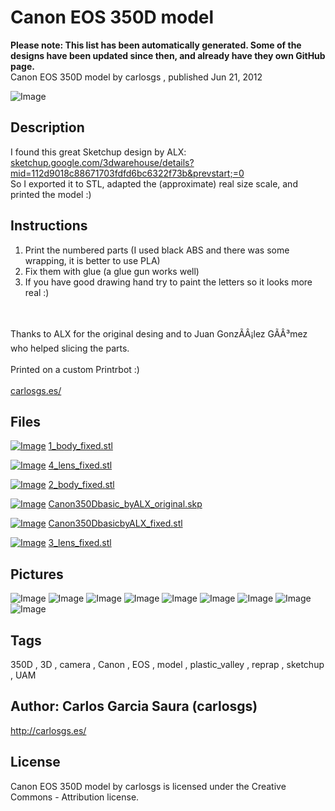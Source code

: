 Canon EOS 350D model
===============
**Please note: This list has been automatically generated. Some of the designs have been updated since then, and already have they own GitHub page.**  
Canon EOS 350D model  by carlosgs , published Jun 21, 2012

![Image](img/Canon350DbasicbyALX_fixed_display_large.jpg "Title")

Description
--------
I found this great Sketchup design by ALX: <a href="http://sketchup.google.com/3dwarehouse/details?mid=112d9018c88671703fdfd6bc6322f73b&amp;prevstart=0" target="_blank" rel="nofollow">sketchup.google.com/3dwarehouse/details?mid=112d9018c88671703fdfd6bc6322f73b&prevstart;=0</a><br />
So I exported it to STL, adapted the (approximate) real size scale, and printed the model :)

Instructions
--------
1) Print the numbered parts (I used black ABS and there was some wrapping, it is better to use PLA)<br />
2) Fix them with glue (a glue gun works well)<br />
3) If you have good drawing hand try to paint the letters so it looks more real :)<br />
<br />
<br />
Thanks to ALX for the original desing and to Juan GonzÃÂ¡lez GÃÂ³mez who helped slicing the parts.<br />
<br />
Printed on a custom Printrbot :)<br />
<br />
<a href="http://www.carlosgs.es/" target="_blank" rel="nofollow">carlosgs.es/</a>

Files
--------
[![Image](img/1_body_fixed_preview_tinycard.jpg)](1_body_fixed.stl)
 [ 1_body_fixed.stl](1_body_fixed.stl)  

[![Image](img/4_lens_fixed_preview_tinycard.jpg)](4_lens_fixed.stl)
 [ 4_lens_fixed.stl](4_lens_fixed.stl)  

[![Image](img/2_body_fixed_preview_tinycard.jpg)](2_body_fixed.stl)
 [ 2_body_fixed.stl](2_body_fixed.stl)  

[![Image](img/Gears_preview_tinycard.jpg)](Canon350Dbasic_byALX_original.skp)
 [ Canon350Dbasic_byALX_original.skp](Canon350Dbasic_byALX_original.skp)  

[![Image](img/Canon350DbasicbyALX_fixed_preview_tinycard.jpg)](Canon350DbasicbyALX_fixed.stl)
 [ Canon350DbasicbyALX_fixed.stl](Canon350DbasicbyALX_fixed.stl)  

[![Image](img/3_lens_fixed_preview_tinycard.jpg)](3_lens_fixed.stl)
 [ 3_lens_fixed.stl](3_lens_fixed.stl)  



Pictures
--------
![Image](img/4_lens_fixed_display_large.jpg "Title")
![Image](img/3_lens_fixed_display_large.jpg "Title")
![Image](img/2012-06-21_22.47.29_display_large.jpg "Title")
![Image](img/2012-06-21_22.47.45_display_large.jpg "Title")
![Image](img/2012-06-21_22.48.22_display_large.jpg "Title")
![Image](img/2012-06-21_19.32.34_display_large.jpg "Title")
![Image](img/2_body_fixed_display_large.jpg "Title")
![Image](img/1_body_fixed_display_large.jpg "Title")
![Image](img/2012-06-21_18.29.00_display_large.jpg "Title")


Tags
--------
350D , 3D , camera , Canon , EOS , model , plastic_valley , reprap , sketchup , UAM  



Author: Carlos Garcia Saura (carlosgs)
--------
<http://carlosgs.es/>  

License
--------
Canon EOS 350D model by carlosgs is licensed under the Creative Commons - Attribution license.  

